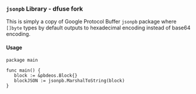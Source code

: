 ### `jsonpb` Library - dfuse fork

This is simply a copy of Google Protocol Buffer `jsonpb` package
where `[]byte` types by default outputs to hexadecimal encoding instead
of base64 encoding.

#### Usage

```
package main

func main() {
   block := &pbdeos.Block{}
   blockJSON := jsonpb.MarshalToString(block)
}
```
